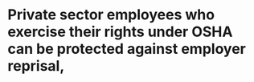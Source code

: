 # Private sector employees who exercise their rights under OSHA can be protected against employer reprisal,